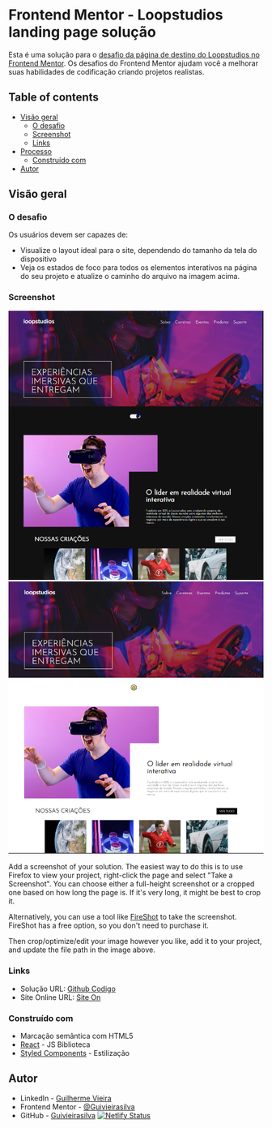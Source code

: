 # Frontend Mentor - Loopstudios landing page solução

Esta é uma solução para o [desafio da página de destino do Loopstudios no Frontend Mentor](https://www.frontendmentor.io/challenges/loopstudios-landing-page-N88J5Onjw). Os desafios do Frontend Mentor ajudam você a melhorar suas habilidades de codificação criando projetos realistas.
## Table of contents

- [Visão geral](#overview)
  - [O desafio](#the-challenge)
  - [Screenshot](#screenshot)
  - [Links](#links)
- [Processo](#my-process)
  - [Construído com](#built-with)
- [Autor](#author)


## Visão geral

### O desafio

Os usuários devem ser capazes de:

- Visualize o layout ideal para o site, dependendo do tamanho da tela do dispositivo
- Veja os estados de foco para todos os elementos interativos na página do seu projeto e atualize o caminho do arquivo na imagem acima.

### Screenshot

![Dark Mode](./screenshot/dark.PNG)
![Light Mode](./Screenshot/light.PNG)

Add a screenshot of your solution. The easiest way to do this is to use Firefox to view your project, right-click the page and select "Take a Screenshot". You can choose either a full-height screenshot or a cropped one based on how long the page is. If it's very long, it might be best to crop it.

Alternatively, you can use a tool like [FireShot](https://getfireshot.com/) to take the screenshot. FireShot has a free option, so you don't need to purchase it. 

Then crop/optimize/edit your image however you like, add it to your project, and update the file path in the image above.


### Links

- Solução URL: [Github Codigo](https://github.com/Guivieirasilva/loopstudios-landing-page-main)
- Site Online URL: [Site On](https://your-live-site-url.com)


### Construído com

- Marcação semântica com HTML5
- [React](https://reactjs.org/) - JS Biblioteca
- [Styled Components](https://styled-components.com/) - Estilização


## Autor

- LinkedIn - [Guilherme Vieira](https://www.linkedin.com/in/guilherme-vieira-silva/)
- Frontend Mentor - [@Guivieirasilva](https://www.frontendmentor.io/profile/Guivieirasilva)
- GitHub - [Guivieirasilva](https://github.com/Guivieirasilva)
[![Netlify Status](https://api.netlify.com/api/v1/badges/28ca15a9-6290-41a2-a3a9-7b54d9d8f09a/deploy-status)](https://app.netlify.com/sites/loopstudios-landing-page-by-gui/deploys)



